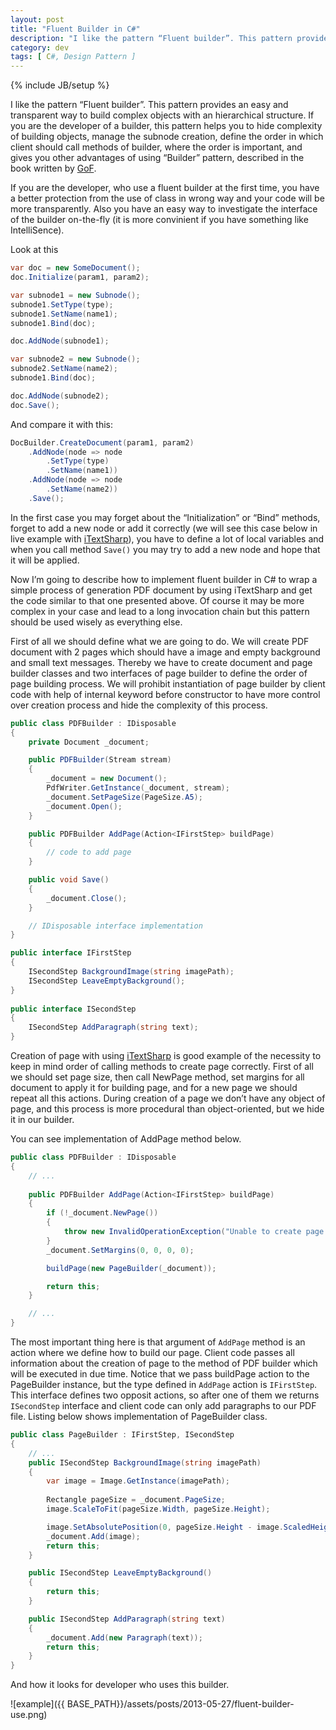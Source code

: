 ```yaml
---
layout: post
title: "Fluent Builder in C#"
description: "I like the pattern “Fluent builder”. This pattern provides an easy and transparent way to build complex objects with an hierarchical structure. If you are the developer of a builder, this pattern helps you to hide complexity of building objects, manage the subnode creation, define the order in which client should call methods of builder, where the order is important, and gives you other advantages of using “Builder” pattern, described in the book written by GoF."
category: dev
tags: [ C#, Design Pattern ]
---
```

{% include JB/setup %}

I like the pattern “Fluent builder”. This pattern provides an easy and transparent way to build complex objects with an hierarchical structure. If you are the developer of a builder, this pattern helps you to hide complexity of building objects, manage the subnode creation, define the order in which client should call methods of builder, where the order is important, and gives you other advantages of using “Builder” pattern, described in the book written by [GoF]({{BASE_PATH}}/books/#design-patterns). 

If you are the developer, who use a fluent builder at the first time, you have a better protection from the use of class in wrong way and your code will be more transparently. Also you have an easy way to investigate the interface of the builder on-the-fly (it is more convinient if you have something like IntelliSence).

Look at this 

```csharp
var doc = new SomeDocument();
doc.Initialize(param1, param2);

var subnode1 = new Subnode();
subnode1.SetType(type);
subnode1.SetName(name1);
subnode1.Bind(doc);

doc.AddNode(subnode1);

var subnode2 = new Subnode();
subnode2.SetName(name2);
subnode1.Bind(doc);

doc.AddNode(subnode2);
doc.Save();
```

And compare it with this:

```csharp
DocBuilder.CreateDocument(param1, param2)
    .AddNode(node => node
        .SetType(type)
        .SetName(name1))
    .AddNode(node => node
        .SetName(name2))
    .Save();
```

In the first case you may forget about the “Initialization” or “Bind” methods, forget to add a new node or add it correctly (we will see this case below in live example with [iTextSharp][itextsharp]), you have to define a lot of local variables and when you call method `Save()` you may try to add a new node and hope that it will be applied.

Now I’m going to describe how to implement fluent builder in C# to wrap a simple process of generation PDF document by using iTextSharp and get the code similar to that one presented above. Of course it may be more complex in your case and lead to a long invocation chain but this pattern should be used wisely as everything else.

First of all we should define what we are going to do. We will create PDF document with 2 pages which should have a image and empty background and small text messages. Thereby we have to create document and page builder classes and two interfaces of page builder to define the order of page building process. We will prohibit instantiation of page builder by client code with help of internal keyword before constructor to have more control over creation process and hide the complexity of this process.

```csharp
public class PDFBuilder : IDisposable
{
    private Document _document;

    public PDFBuilder(Stream stream)
    {
        _document = new Document();
        PdfWriter.GetInstance(_document, stream);
        _document.SetPageSize(PageSize.A5);
        _document.Open();
    }

    public PDFBuilder AddPage(Action<IFirstStep> buildPage)
    {
        // code to add page
    }

    public void Save()
    {
        _document.Close();
    }

    // IDisposable interface implementation
}

public interface IFirstStep
{
    ISecondStep BackgroundImage(string imagePath);
    ISecondStep LeaveEmptyBackground();
}
 
public interface ISecondStep
{
    ISecondStep AddParagraph(string text);
}
```

Creation of page with using [iTextSharp][itextsharp] is good example of the necessity to keep in mind order of calling methods to create page correctly. First of all we should set page size, then call NewPage method, set margins for all document to apply it for building page, and for a new page we should repeat all this actions. During creation of a page we don’t have any object of page, and this process is more procedural than object-oriented, but we hide it in our builder. 

You can see implementation of AddPage method below.

```csharp
public class PDFBuilder : IDisposable
{
    // ...
    
    public PDFBuilder AddPage(Action<IFirstStep> buildPage)
    {
        if (!_document.NewPage())
        {
            throw new InvalidOperationException("Unable to create page.");
        }
        _document.SetMargins(0, 0, 0, 0);

        buildPage(new PageBuilder(_document));

        return this;
    }

    // ...
}
```

The most important thing here is that argument of `AddPage` method is an action where we define how to build our page. Client code passes all information about the creation of page to the method of PDF builder which will be executed in due time. Notice that we pass buildPage action to the PageBuilder instance, but the type defined in `AddPage` action is `IFirstStep`. This interface defines two opposit actions, so after one of them we returns `ISecondStep` interface and client code can only add paragraphs to our PDF file. Listing below shows implementation of PageBuilder class.

```csharp
public class PageBuilder : IFirstStep, ISecondStep
{
    // ...
    public ISecondStep BackgroundImage(string imagePath)
    {
        var image = Image.GetInstance(imagePath);
      
        Rectangle pageSize = _document.PageSize;
        image.ScaleToFit(pageSize.Width, pageSize.Height);

        image.SetAbsolutePosition(0, pageSize.Height - image.ScaledHeight);
        _document.Add(image);
        return this;
    }

    public ISecondStep LeaveEmptyBackground() 
    { 
        return this; 
    }

    public ISecondStep AddParagraph(string text)
    {
        _document.Add(new Paragraph(text));
        return this;
    }
}
```

And how it looks for developer who uses this builder.

![example]({{ BASE_PATH}}/assets/posts/2013-05-27/fluent-builder-use.png)

[itextsharp]: http://sourceforge.net/projects/itextsharp/